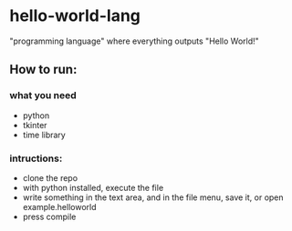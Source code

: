 # hello-world-lang
"programming language" where everything outputs "Hello World!"

## How to run:

### what you need

- python
- tkinter
- time library

### intructions:

- clone the repo
- with python installed, execute the file
- write something in the text area, and in the file menu, save it, or open example.helloworld
- press compile
